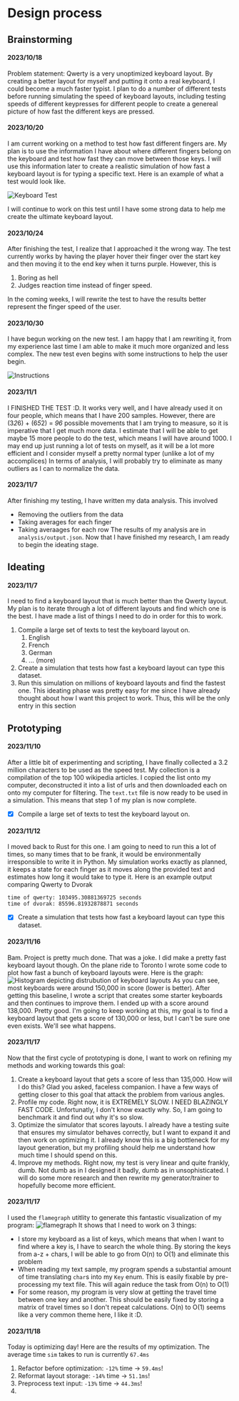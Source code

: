# Design process

## Brainstorming

#### 2023/10/18
Problem statement: Qwerty is a very unoptimized keyboard layout. By creating a better layout for myself and putting it onto a real keyboard, I could become a much faster typist. I plan to do a number of different tests before running simulating the speed of keyboard layouts, including testing speeds of different keypresses for different people to create a genereal picture of how fast the different keys are pressed.

#### 2023/10/20
I am current working on a method to test how fast different fingers are. My plan is to use the information I have about where different fingers belong on the keyboard and test how fast they can move between those keys. I will use this information later to create a realistic simulation of how fast a keyboard layout is for typing a specific text. Here is an example of what a test would look like.

![Keyboard Test](<images/keyboard.png>)

I will continue to work on this test until I have some strong data to help me create the ultimate keyboard layout.

#### 2023/10/24
After finishing the test, I realize that I approached it the wrong way. The test currently works by having the player hover their finger over the start key and then moving it to the end key when it turns purple. However, this is 
1. Boring as hell
2. Judges reaction time instead of finger speed.

In the coming weeks, I will rewrite the test to have the results better represent the finger speed of the user.

#### 2023/10/30
I have begun working on the new test. I am happy that I am rewriting it, from my experience last time I am able to make it much more organized and less complex. The new test even begins with some instructions to help the user begin.

![Instructions](<images/instructions.png>)

#### 2023/11/1
I FINISHED THE TEST :D. It works very well, and I have already used it on four people, which means that I have 200 samples. However, there are (3*2*6) + (6*5*2) = *96* possible movements that I am trying to measure, so it is imperative that I get much more data. I estimate that I will be able to get maybe 15 more people to do the test, which means I will have around 1000. I may end up just running a lot of tests on myself, as it will be a lot more efficient and I consider myself a pretty normal typer (unlike a lot of my accomplices) In terms of analysis, I will probably try to eliminate as many outliers as I can to normalize the data. 

#### 2023/11/7
After finishing my testing, I have written my data analysis. This involved
- Removing the outliers from the data
- Taking averages for each finger
- Taking averaages for each row
The results of my analysis are in `analysis/output.json`. Now that I have finished my research, I am ready to begin the ideating stage.

## Ideating

#### 2023/11/7
I need to find a keyboard layout that is much better than the Qwerty layout. My plan is to iterate through a lot of different layouts and find which one is the best. I have made a list of things I need to do in order for this to work.
1. Compile a large set of texts to test the keyboard layout on.
   1. English
   2. French
   3. German
   4. ... (more)
2. Create a simulation that tests how fast a keyboard layout can type this dataset.
3. Run this simulation on millions of keyboard layouts and find the fastest one.
This ideating phase was pretty easy for me since I have already thought about how I want this project to work. Thus, this will be the only entry in this section

## Prototyping

#### 2023/11/10
After a little bit of experimenting and scripting, I have finally collected a 3.2 million characters to be used as the speed test. My collection is a compilation of the top 100 wikipedia articles. I copied the list onto my computer, deconstructed it into a list of urls and then downloaded each on onto my computer for filtering. The `text.txt` file is now ready to be used in a simulation. This means that step 1 of my plan is now complete.
- [x] Compile a large set of texts to test the keyboard layout on.

#### 2023/11/12
I moved back to Rust for this one. I am going to need to run this a lot of times, so many times that to be frank, it would be environmentally irresponsible to write it in Python. My simulation works exactly as planned, it keeps a state for each finger as it moves along the provided text and estimates how long it would take to type it. Here is an example output comparing Qwerty to Dvorak
```
time of qwerty: 103495.30881369725 seconds
time of dvorak: 85596.81932878871 seconds
```
- [x] Create a simulation that tests how fast a keyboard layout can type this dataset.

#### 2023/11/16
Bam. Project is pretty much done. That was a joke. I did make a pretty fast keyboard layout though. On the plane ride to Toronto I wrote some code to plot how fast a bunch of keyboard layouts were. Here is the graph:
![Histogram depicting distrubution of keyboard layouts](../plots/hist_layouts.png)
As you can see, most keyboards were around 150,000 in score (lower is better). After getting this baseline, I wrote a script that creates some starter keyboards and then continues to improve them. I ended up with a score around 138,000. Pretty good. I'm going to keep working at this, my goal is to find a keyboard layout that gets a score of 130,000 or less, but I can't be sure one even exists. We'll see what happens.

#### 2023/11/17
Now that the first cycle of prototyping is done, I want to work on refining my methods and working towards this goal:
1. Create a keyboard layout that gets a score of less than 135,000.
How will I do this? Glad you asked, faceless companion. I have a few ways of getting closer to this goal that attack the problem from various angles.
2. Profile my code. Right now, it is EXTREMELY SLOW. I NEED BLAZINGLY FAST CODE. Unfortunatly, I don't know exactly why. So, I am going to benchmark it and find out why it's so slow.
3. Optimize the simulator that scores layouts. I already have a testing suite that ensures my simulator behaves correctly, but I want to expand it and then work on optimizing it. I already know this is a big bottleneck for my layout generation, but my profiling should help me understand how much time I should spend on this.
4. Improve my methods. Right now, my test is very linear and quite frankly, dumb. Not dumb as in I designed it badly, dumb as in  unsophisticated. I will do some more research and then rewrite my generator/trainer to hopefully become more efficient.

#### 2023/11/17
I used the `flamegraph` utitlity to generate this fantastic visualization of my program:
![flamegraph](images/flamegraph1.svg)
It shows that I need to work on 3 things:
- I store my keyboard as a list of keys, which means that when I want to find where a key is, I have to search the whole thing. By storing the keys from a-z + chars, I will be able to go from O(n) to O(1) and eliminate this problem
- When reading my text sample, my program spends a substantial amount of time translating `char`s into my `Key` enum. This is easily fixable by pre-processing my text file. This will again reduce the task from O(n) to O(1)
- For some reason, my program is very slow at getting the travel time between one key and another. This should be easily fixed by storing a matrix of travel times so I don't repeat calculations. O(n) to O(1) seems like a very common theme here, I like it :D.

#### 2023/11/18
Today is optimizing day! Here are the results of my optimization.
The average time `sim` takes to run is currently `67.4ms`
1. Refactor before optimization: `-12%` time -> `59.4ms`!
2. Reformat layout storage: `-14%` time -> `51.1ms`!
3. Preprocess text input: `-13%` time -> `44.3ms`!
4. 